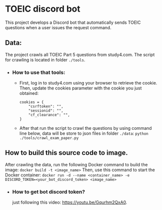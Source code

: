 # TOEIC discord bot

This project develops a Discord bot that automatically sends TOEIC questions when a user issues the request command.

## Data:

The project crawls all TOEIC Part 5 questions from study4.com.
The script for crawling is located in folder `./tools`.

- ### How to use that tools:
  - First, log in to study4.com using your browser to retrieve the cookie. Then, update the cookies parameter with the cookie you just obtained:
    ```
    cookies = {
        "csrftoken": "",
        "sessionid": "",
        "cf_clearance": "",
    }
    ```
  - After that run the script to crawl the questions by using command line below, data will be store to json files in folder `./data`:
    `python ./tools/crawl_exam_paper.py`

## How to build this source code to image.

After crawling the data, run the following Docker command to build the image:
`docker build -t <image_name>`
Then, use this command to start the Docker container:
`docker run -d --name <container_name> -e DISCORD_TOKEN=<your_bot_discord_token> <image_name>`

- ### How to get bot discord token?
  just following this video: https://youtu.be/Gqurhm2QxA0.
